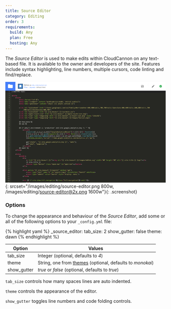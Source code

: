 ```yaml
---
title: Source Editor
category: Editing
order: 3
requirements:
  build: Any
  plan: Free
  hosting: Any
---
```


The *Source Editor* is used to make edits within CloudCannon on any text-based file. It is available to the owner and developers of the site.
Features include syntax highlighting, line numbers, multiple cursors, code linting and find/replace.

![Source Editor](/images/editing/source-editor.png){: srcset="/images/editing/source-editor.png 800w, /images/editing/source-editor@2x.png 1600w"}{: .screenshot}

### Options

To change the appearance and behaviour of the *Source Editor*, add some or all of the following options to your `_config.yml` file:

{% highlight yaml %}
_source_editor:
  tab_size: 2
  show_gutter: false
  theme: dawn
{% endhighlight %}

| Option | Values |
| ------ | ------ |
| tab_size | Integer (optional, defaults to *4*) |
| theme | String, one from [themes](https://github.com/ajaxorg/ace/tree/v1.2.9/lib/ace/theme) (optional, defaults to *monokai*) |
| show_gutter | *true* or *false* (optional, defaults to *true*) |

`tab_size` controls how many spaces lines are auto indented.

`theme` controls the appearance of the editor.

`show_gutter` toggles line numbers and code folding controls.